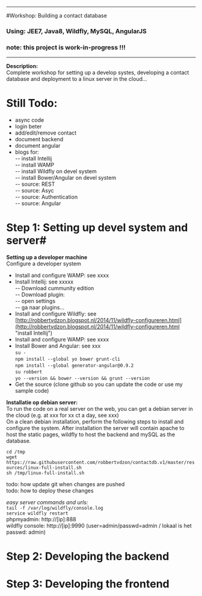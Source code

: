 
----------

#Workshop: Building a contact database 
### Using: JEE7, Java8, Wildfly, MySQL, AngularJS
### note: this project is work-in-progress !!! 
-----------
**Description:**  
Complete workshop for setting up a develop systes, developing a contact database and deployment to a linux server in the cloud...  
  
# Still Todo: #

- async code
- login beter
- add/edit/remove contact
- document backend
- document angular
- blogs for:  
-- install Intellij  
-- install WAMP  
-- install Wildfly on devel system  
-- install Bower/Angular on devel system  
-- source: REST  
-- source: Asyc  
-- source: Authentication  
-- source: Angular  


# Step 1: Setting up devel system and server#
  
**Setting up a developer machine**  
Configure a developer system

- Install and configure WAMP: see xxxx  
- Install Intellij: see xxxxx    
-- Download cummunity edition  
-- Download plugin:  
-- open settings  
-- ga naar plugins...  
- Install and configure Wildfly: see [http://robbertvdzon.blogspot.nl/2014/11/wildfly-configureren.html](http://robbertvdzon.blogspot.nl/2014/11/wildfly-configureren.html "install Intellij")
- Install and configure WAMP: see xxxx
- Install Bower and Angular: see xxx  
`su - `   
`npm install --global yo bower grunt-cli`   
`npm install --global generator-angular@0.9.2`  
`su robbert`  
`yo --version && bower --version && grunt --version`  
- Get the source (clone github so you can update the code or use my sample code)  

  
**Installatie op debian server:**  
To run the code on a real server on the web, you can get a debian server in the cloud (e.g. at xxx for xx ct a day, see xxx)  
On a clean debian installation, perform the following steps to install and configure the system. After installation the server will contain apache to host the static pages, wildfly to host the backend and mySQL as the database.  

`cd /tmp`  
`wget https://raw.githubusercontent.com/robbertvdzon/contactdb.v1/master/resources/linux-full-install.sh`  
`sh /tmp/linux-full-install.sh`   
  
todo: how update git when changes are pushed  
todo: how to deploy these changes  

*easy server commands and urls:*   
`tail -f /var/log/wildfly/console.log`  
`service wildfly restart`  
phpmyadmin: http://[ip]:888  
wildfly console: http://[ip]:9990  (user=admin/passwd=admin /  lokaal is het passwd: admin)  
  
  
# Step 2: Developing the backend


# Step 3: Developing the frontend


